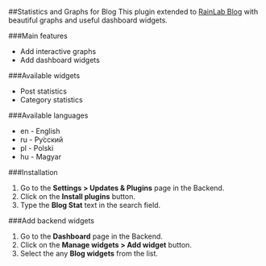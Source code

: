 ##Statistics and Graphs for Blog
This plugin extended to [RainLab Blog](https://github.com/rainlab/blog-plugin) with beautiful graphs and useful dashboard widgets.

###Main features
* Add interactive graphs
* Add dashboard widgets

###Available widgets
* Post statistics
* Category statistics

###Available languages
* en - English
* ru - Pу́сский
* pl - Polski
* hu - Magyar

###Installation
1. Go to the __Settings > Updates & Plugins__ page in the Backend.
1. Click on the __Install plugins__ button.
1. Type the __Blog Stat__ text in the search field.

###Add backend widgets
1. Go to the __Dashboard__ page in the Backend.
1. Click on the __Manage widgets > Add widget__ button.
1. Select the any __Blog widgets__ from the list.
